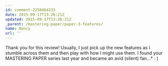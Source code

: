 ```yaml
---
id: comment-2258464233
date: 2015-09-17T13:26:21Z
updated: 2015-09-17T13:26:21Z
_parent: /mastering-paper/paper-3-features/
name: Nancy
url: ''
---
```


Thank you for this review! Usually, I just pick up the new features as
I stumble across them and then play with how I might use them. I found your MASTERING
PAPER series last year and became an avid (silent) fan...* : )
